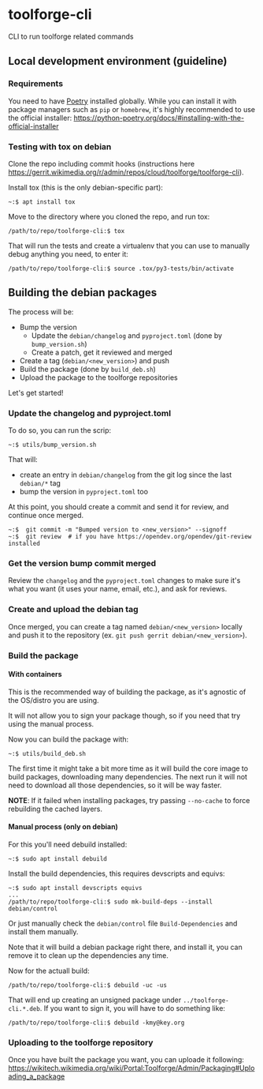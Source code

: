 # toolforge-cli

CLI to run toolforge related commands

## Local development environment (guideline)

### Requirements

You need to have [Poetry](https://github.com/python-poetry/poetry) installed globally. While you can install it with package managers such as `pip` or `homebrew`, it's highly recommended to use the official installer:
https://python-poetry.org/docs/#installing-with-the-official-installer

### Testing with tox on debian

Clone the repo including commit hooks (instructions here https://gerrit.wikimedia.org/r/admin/repos/cloud/toolforge/toolforge-cli).

Install tox (this is the only debian-specific part):
```
~:$ apt install tox
```

Move to the directory where you cloned the repo, and run tox:
```
/path/to/repo/toolforge-cli:$ tox
```

That will run the tests and create a virtualenv that you can use to manually debug anything you need, to enter it:
```
/path/to/repo/toolforge-cli:$ source .tox/py3-tests/bin/activate
```

## Building the debian packages

The process will be:
* Bump the version
  * Update the `debian/changelog` and `pyproject.toml` (done by `bump_version.sh`)
  * Create a patch, get it reviewed and merged
* Create a tag (`debian/<new_version>`) and push
* Build the package (done by `build_deb.sh`)
* Upload the package to the toolforge repositories

Let's get started!

### Update the changelog and pyproject.toml
To do so, you can run the scrip:
```
~:$ utils/bump_version.sh
```

That will:

* create an entry in `debian/changelog` from the git log since the last `debian/*` tag
* bump the version in `pyproject.toml` too

At this point, you should create a commit and send it for review, and continue once merged.

```
~:$  git commit -m "Bumped version to <new_version>" --signoff
~:$  git review  # if you have https://opendev.org/opendev/git-review installed
```

### Get the version bump commit merged

Review the `changelog` and the `pyproject.toml` changes to make sure it's what you want (it uses your name, email, etc.), and ask
for reviews.

### Create and upload the debian tag

Once merged, you can create a tag named `debian/<new_version>` locally and push it to the repository (ex. `git push gerrit debian/<new_version>`).

### Build the package
#### With containers
This is the recommended way of building the package, as it's agnostic of the OS/distro you are using.

It will not allow you to sign your package though, so if you need that try using the manual process.

Now you can build the package with:

```
~:$ utils/build_deb.sh
```

The first time it might take a bit more time as it will build the core image to build packages, downloading many
dependencies. The next run it will not need to download all those dependencies, so it will be way faster.

**NOTE**: If it failed when installing packages, try passing `--no-cache` to force rebuilding the cached layers.

#### Manual process (only on debian)
For this you'll need debuild installed:
```
~:$ sudo apt install debuild
```

Install the build dependencies, this requires devscripts and equivs:
```
~:$ sudo apt install devscripts equivs
...
/path/to/repo/toolforge-cli:$ sudo mk-build-deps --install debian/control
```

Or just manually check the `debian/control` file `Build-Dependencies` and install them manually.

Note that it will build a debian package right there, and install it, you can remove it to clean up the dependencies any time.


Now for the actuall build:
```
/path/to/repo/toolforge-cli:$ debuild -uc -us
```

That will end up creating an unsigned package under `../toolforge-cli.*.deb`.
If you want to sign it, you will have to do something like:
```
/path/to/repo/toolforge-cli:$ debuild -kmy@key.org
```

### Uploading to the toolforge repository

Once you have built the package you want, you can uploade it following:
https://wikitech.wikimedia.org/wiki/Portal:Toolforge/Admin/Packaging#Uploading_a_package
